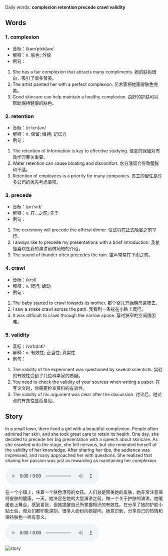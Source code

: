 Daily words: **complexion retention precede crawl validity**

## Words
### 1. complexion
- 音标：/kəmˈplɛkʃən/ <span style="cursor: pointer;" onclick="document.getElementById('audio-player-1').play()"><i class="fas fa-volume-up"></i></span>
<audio id="audio-player-1" src="https://files.dwong.top/words/complexion.mp3" style="display:none;"></audio>
- 解释：n. 肤色; 外貌
- 例句：
1. She has a fair complexion that attracts many compliments.
她的肤色很白，吸引了很多赞美。
2. The artist painted her with a perfect complexion.
艺术家把她画得肤色完美。
3. Good skincare can help maintain a healthy complexion.
良好的护肤可以帮助保持健康的肤色。

### 2. retention
- 音标：/rɪˈtɛnʃən/ <span style="cursor: pointer;" onclick="document.getElementById('audio-player-2').play()"><i class="fas fa-volume-up"></i></span>
<audio id="audio-player-2" src="https://files.dwong.top/words/retention.mp3" style="display:none;"></audio>
- 解释：n. 保留; 维持; 记忆力
- 例句：
1. The retention of information is key to effective studying.
信息的保留对有效学习至关重要。
2. Water retention can cause bloating and discomfort.
水分潴留会导致腹胀和不适。
3. Retention of employees is a priority for many companies.
员工的留任是许多公司的优先考虑事项。

### 3. precede
- 音标：/prɪˈsid/ <span style="cursor: pointer;" onclick="document.getElementById('audio-player-3').play()"><i class="fas fa-volume-up"></i></span>
<audio id="audio-player-3" src="https://files.dwong.top/words/precede.mp3" style="display:none;"></audio>
- 解释：v. 在...之前; 先于
- 例句：
1. The ceremony will precede the official dinner.
仪式将在正式晚宴之前举行。
2. I always like to precede my presentations with a brief introduction.
我总是喜欢在我的演讲前做简短的介绍。
3. The sound of thunder often precedes the rain.
雷声常常在下雨之前。

### 4. crawl
- 音标：/krɔl/ <span style="cursor: pointer;" onclick="document.getElementById('audio-player-4').play()"><i class="fas fa-volume-up"></i></span>
<audio id="audio-player-4" src="https://files.dwong.top/words/crawl.mp3" style="display:none;"></audio>
- 解释：v. 爬行; 蠕动
- 例句：
1. The baby started to crawl towards its mother.
那个婴儿开始朝母亲爬去。
2. I saw a snake crawl across the path.
我看到一条蛇在小路上爬行。
3. It was difficult to crawl through the narrow space.
穿过狭窄的空间很困难。

### 5. validity
- 音标：/vəˈlɪdəti/ <span style="cursor: pointer;" onclick="document.getElementById('audio-player-5').play()"><i class="fas fa-volume-up"></i></span>
<audio id="audio-player-5" src="https://files.dwong.top/words/validity.mp3" style="display:none;"></audio>
- 解释：n. 有效性; 正当性; 真实性
- 例句：
1. The validity of the experiment was questioned by several scientists.
实验的有效性受到了几位科学家的质疑。
2. You need to check the validity of your sources when writing a paper.
在写论文时，你需要检查资料的有效性。
3. The validity of his argument was clear after the discussion.
讨论后，他论点的有效性显而易见。

## Story
In a small town, there lived a girl with a beautiful complexion. People often admired her skin, and she took great care to retain its health. One day, she decided to precede her big presentation with a speech about skincare. As she crawled onto the stage, she felt nervous, but she reminded herself of the validity of her knowledge. After sharing her tips, the audience was impressed, and many approached her with questions. She realized that sharing her passion was just as rewarding as maintaining her complexion.

<audio controls>
  <source src="https://files.dwong.top/story/2024-08-03-english.mp3" type="audio/mpeg">
  你的浏览器不支持音频元素。
</audio>
  

在一个小镇上，住着一个肤色漂亮的女孩。人们总是赞美她的皮肤，她非常注意保持皮肤的健康。一天，她决定在她的大型演讲之前，做一个关于护肤的演讲。她缓缓走上舞台，感到紧张，但她提醒自己所掌握知识的有效性。在分享了她的护肤小贴士后，观众们都印象深刻，很多人纷纷向她提问。她意识到，分享自己的热情和保持肤色一样有意义。

<audio controls>
  <source src="https://files.dwong.top/story/2024-08-03-chinese.mp3" type="audio/mpeg">
  你的浏览器不支持音频元素。
</audio>
  

![story](https://files.dwong.top/images/2024-08-03.png)

